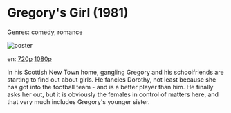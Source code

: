 # Gregory's Girl (1981)

Genres: comedy, romance

![poster](http://image.tmdb.org/t/p/w500/6am5s7B1vsQs60poj8icYEDPqBE.jpg)

en:
  [720p](magnet:?xt=urn:btih:DC18DECEB7BB0E5DE6B2EE41EC94F7043A708BDB&tr=udp://glotorrents.pw:6969/announce&tr=udp://tracker.opentrackr.org:1337/announce&tr=udp://torrent.gresille.org:80/announce&tr=udp://tracker.openbittorrent.com:80&tr=udp://tracker.coppersurfer.tk:6969&tr=udp://tracker.leechers-paradise.org:6969&tr=udp://p4p.arenabg.ch:1337&tr=udp://tracker.internetwarriors.net:1337)
  [1080p](magnet:?xt=urn:btih:04C056E08D8A6F5368D96941D46AFB4F1E050598&tr=udp://glotorrents.pw:6969/announce&tr=udp://tracker.opentrackr.org:1337/announce&tr=udp://torrent.gresille.org:80/announce&tr=udp://tracker.openbittorrent.com:80&tr=udp://tracker.coppersurfer.tk:6969&tr=udp://tracker.leechers-paradise.org:6969&tr=udp://p4p.arenabg.ch:1337&tr=udp://tracker.internetwarriors.net:1337)
  


In his Scottish New Town home, gangling Gregory and his schoolfriends are starting to find out about girls. He fancies Dorothy, not least because she has got into the football team - and is a better player than him. He finally asks her out, but it is obviously the females in control of matters here, and that very much includes Gregory's younger sister.